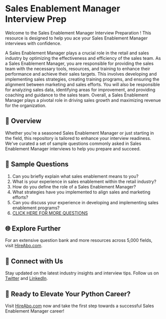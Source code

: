# Sales Enablement Manager Interview Prep

Welcome to the Sales Enablement Manager Interview Preparation ! This resource is designed to help you ace your Sales Enablement Manager interviews with confidence.

A Sales Enablement Manager plays a crucial role in the retail and sales industry by optimizing the effectiveness and efficiency of the sales team. As a Sales Enablement Manager, you are responsible for providing the sales team with the necessary tools, resources, and training to enhance their performance and achieve their sales targets. This involves developing and implementing sales strategies, creating training programs, and ensuring the alignment between marketing and sales efforts. You will also be responsible for analyzing sales data, identifying areas for improvement, and providing coaching and guidance to the sales team. Overall, a Sales Enablement Manager plays a pivotal role in driving sales growth and maximizing revenue for the organization.

## 🚀 Overview

Whether you're a seasoned Sales Enablement Manager or just starting in the field, this repository is tailored to enhance your interview readiness. We've curated a set of sample questions commonly asked in Sales Enablement Manager interviews to help you prepare and succeed.

## 📝 Sample Questions

1. Can you briefly explain what sales enablement means to you?
2. What is your experience in sales enablement within the retail industry?
3. How do you define the role of a Sales Enablement Manager?
4. What strategies have you implemented to align sales and marketing efforts?
5. Can you discuss your experience in developing and implementing sales enablement programs?
6. [CLICK HERE FOR MORE QUESTIONS](https://hireabo.com/job/22_1_23/Sales%20Enablement%20Manager)

## 🌐 Explore Further

For an extensive question bank and more resources across 5,000 fields, visit [HireAbo.com](https://www.hireabo.com).

## 📱 Connect with Us

Stay updated on the latest industry insights and interview tips. Follow us on [Twitter](https://twitter.com/hireabo) and [LinkedIn](https://www.linkedin.com/in/hire-abo-3609972a8/).

## 🚀 Ready to Elevate Your Python Career?

Visit [HireAbo.com](https://www.hireabo.com) now and take the first step towards a successful Sales Enablement Manager career!